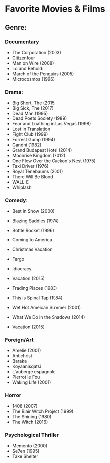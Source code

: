 # Favorite Movies & Films

## Genre:

### Documentary

- The Corporation (2003)
- Citizenfour
- Man on Wire (2008)
- Lo and Behold:
- March of the Penguins (2005)
- Microcosmos (1996)

### Drama:

- Big Short, The (2015)
- Big Sick, The (2017)
- Dead Man (1995)
- Dead Poets Society (1989)
- Fear and Loathing in Las Vegas (1998)
- Lost in Translation
- Fight Club (1999)
- Forrest Gump (1994)
- Gandhi (1982)
- Grand Budapest Hotel (2014)
- Moonrise Kingdom (2012)
- One Flew Over the Cuckoo's Nest (1975)
- Taxi Driver (1976)
- Royal Tenebaums (2001)
- There Will Be Blood
- WALL-E
- Whiplash

### Comedy:

- Best in Show (2000)
- Blazing Saddles (1974)
- Bottle Rocket (1996)
- Coming to America
- Christmas Vacation
- Fargo
- Idiocracy
- Vacation (2015)
- Trading Places (1983)
- This is Spinal Tap (1984)
- Wet Hot Ameican Summer (2001)
- What We Do in the Shadows (2014)

- Vacation (2015)

### Foreign/Art

- Amelie (2001)
- Antichrist
- Baraka
- Koyaanisqatsi
- L'auberge espagnole
- Pierrot le Fou
- Waking Life (2001)

### Horror

- 1408 (2007)
- The Blair Witch Project (1999)
- The Shining (1980)
- The Witch (2016)

### Psychological Thriller

- Memento (2000)
- Se7en (1995)
- Take Shelter

